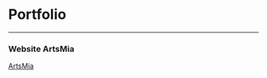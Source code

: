 # Portfolio
***
### Website ArtsMia
[ArtsMia](https://github.com/DimitrySm/smaliak_dmitry/tree/master/Artsmia)
